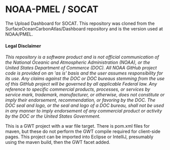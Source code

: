 # NOAA-PMEL / SOCAT
The Upload Dashboard for SOCAT.
This repository was cloned from the SurfaceOceanCarbonAtlas/Dashboard repository and is the version used at NOAA/PMEL.

#### Legal Disclaimer
*This repository is a software product and is not official communication
of the National Oceanic and Atmospheric Administration (NOAA), or the
United States Department of Commerce (DOC). All NOAA GitHub project
code is provided on an 'as is' basis and the user assumes responsibility
for its use. Any claims against the DOC or DOC bureaus stemming from
the use of this GitHub project will be governed by all applicable Federal
law. Any reference to specific commercial products, processes, or services
by service mark, trademark, manufacturer, or otherwise, does not constitute
or imply their endorsement, recommendation, or favoring by the DOC.
The DOC seal and logo, or the seal and logo of a DOC bureau, shall not
be used in any manner to imply endorsement of any commercial product
or activity by the DOC or the United States Government.*

This is a GWT project with a war file target.
There is pom.xml files for maven, but these do not perform the GWT compile required for client-side pages.
This project can be imported into Eclipse or IntelliJ, presumably using the maven build, then the GWT facet added.

